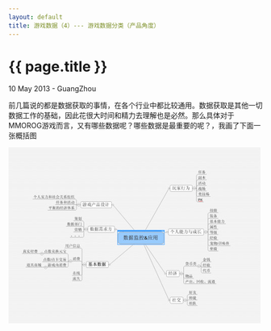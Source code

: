 ```yaml
---
layout: default
title: 游戏数据（4）--- 游戏数据分类（产品角度）
---
```


 {{ page.title }}
================
<p class="meta">10 May 2013 - GuangZhou</p>


前几篇说的都是数据获取的事情，在各个行业中都比较通用。数据获取是其他一切数据工作的基础，因此花很大时间和精力去理解也是必然。那么具体对于MMOROG游戏而言，又有哪些数据呢？哪些数据是最重要的呢？，我画了下面一张概括图
  
  
![gamedata1](/images/gamedata.jpg)

   
   
